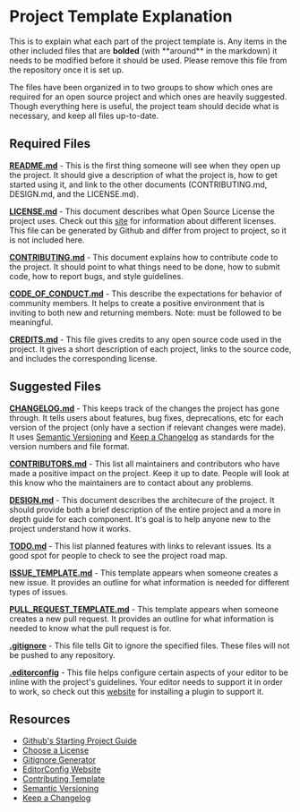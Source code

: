 # Project Template Explanation

This is to explain what each part of the project template is. Any items in the other included files that are **bolded** (with \*\*around\*\* in the markdown) it needs to be modified before it should be used. Please remove this file from the repository once it is set up. 

The files have been organized in to two groups to show which ones are required for an open source project and which ones are heavily suggested. Though everything here is useful, the project team should decide what is necessary, and keep all files up-to-date.

## Required Files

**[README.md](README.md)** - This is the first thing someone will see when they open up the project. It should give a description of what the project is, how to get started using it, and link to the other documents (CONTRIBUTING.md, DESIGN.md, and the LICENSE.md).

**[LICENSE.md](LICENSE.md)** - This document describes what Open Source License the project uses. Check out this [site][Choose License] for information about different licenses. This file can be generated by Github and differ from project to project, so it is not included here.

**[CONTRIBUTING.md](CONTRIBUTING.md)** - This document explains how to contribute code to the project. It should point to what things need to be done, how to submit code, how to report bugs, and style guidelines. 

**[CODE_OF_CONDUCT.md](CODE_OF_CONDUCT.md)** - This describe the expectations for behavior of community members. It helps to create a positive environment that is inviting to both new and returning members. Note: must be followed to be meaningful. 

**[CREDITS.md](CREDITS.md)** - This file gives credits to any open source code used in the project. It gives a short description of each project, links to the source code, and includes the corresponding license. 

## Suggested Files

**[CHANGELOG.md](CHANGELOG.md)** - This keeps track of the changes the project has gone through. It tells users about features, bug fixes, deprecations, etc for each version of the project (only have a section if relevant changes were made). It uses [Semantic Versioning][Semantic Versioning] and [Keep a Changelog][Changelog] as standards for the version numbers and file format.

**[CONTRIBUTORS.md](CONTRIBUTORS.md)** - This list all maintainers and contributors who have made a positive impact on the project. Keep it up to date. People will look at this know who the maintainers are to contact about any problems. 

**[DESIGN.md](docs/DESIGN.md)** - This document describes the architecure of the project. It should provide both a brief description of the entire project and a more in depth guide for each component. It's goal is to help anyone new to the project understand how it works. 

**[TODO.md](docs/TODO.md)** - This list planned features with links to relevant issues. Its a good spot for people to check to see the project road map.

**[ISSUE_TEMPLATE.md](docs/ISSUE_TEMPLATE.md)** - This template appears when someone creates a new issue. It provides an outline for what information is needed for different types of issues.

**[PULL_REQUEST_TEMPLATE.md](docs/PULL_REQUEST_TEMPLATE.md)** - This template appears when someone creates a new pull request. It provides an outline for what information is needed to know what the pull request is for. 

**[.gitignore](.gitignore)** - This file tells Git to ignore the specified files. These files will not be pushed to any repository. 

**[.editorconfig](.editorconfig)** - This file helps configure certain aspects of your editor to be inline with the project's guidelines. Your editor needs to support it in order to work, so check out this [website][EditorConfig] for installing a plugin to support it.

## Resources 

- [Github's Starting Project Guide](https://opensource.guide/starting-a-project/#launching-your-own-open-source-project)
- [Choose a License][Choose License]
- [Gitignore Generator](https://www.gitignore.io/)
- [EditorConfig Website][EditorConfig]
- [Contributing Template](https://github.com/nayafia/contributing-template)
- [Semantic Versioning][Semantic Versioning]
- [Keep a Changelog][Changelog]

[Choose License]: https://choosealicense.com/
[EditorConfig]: http://editorconfig.org/
[Semantic Versioning]: https://semver.org/spec/v2.0.0.html
[Changelog]: http://keepachangelog.com/en/1.0.0/
